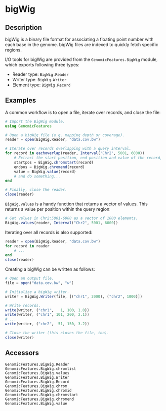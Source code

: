 bigWig
======

Description
-----------

bigWig is a binary file format for associating a floating point number with each
base in the genome. bigWig files are indexed to quickly fetch specific regions.

I/O tools for bigWig are provided from the `GenomicFeatures.BigWig` module,
which exports following three types:
* Reader type: `BigWig.Reader`
* Writer type: `BigWig.Writer`
* Element type: `BigWig.Record`


Examples
--------

A common workflow is to open a file, iterate over records, and close the file:
```julia
# Import the BigWig module.
using GenomicFeatures

# Open a bigWig file (e.g. mapping depth or coverage).
reader = open(BigWig.Reader, "data.cov.bw")

# Iterate over records overlapping with a query interval.
for record in eachoverlap(reader, Interval("Chr2", 5001, 6000))
    # Extract the start position, end position and value of the record,
    startpos = BigWig.chromstart(record)
    endpos = BigWig.chromend(record)
    value = BigWig.value(record)
    # and do something...
end

# Finally, close the reader.
close(reader)
```

`BigWig.values` is a handy function that returns a vector of values. This
returns a value per position within the query region:
```julia
# Get values in Chr2:5001-6000 as a vector of 1000 elements.
BigWig.values(reader, Interval("Chr2", 5001, 6000))
```

Iterating over all records is also supported:
```julia
reader = open(BigWig.Reader, "data.cov.bw")
for record in reader
    # ...
end
close(reader)
```

Creating a bigWig can be written as follows:
```julia
# Open an output file.
file = open("data.cov.bw", "w")

# Initialize a bigWig writer.
writer = BigWig.Writer(file, [("chr1", 2000), ("chr2", 1000)])

# Write records.
write(writer, ("chr1",   1, 100, 1.0))
write(writer, ("chr1", 101, 200, 2.1))
# ...
write(writer, ("chr2",  51, 150, 3.2))

# Close the writer (this closes the file, too).
close(writer)
```


Accessors
---------

```@docs
GenomicFeatures.BigWig.Reader
GenomicFeatures.BigWig.chromlist
GenomicFeatures.BigWig.values
GenomicFeatures.BigWig.Writer
GenomicFeatures.BigWig.Record
GenomicFeatures.BigWig.chrom
GenomicFeatures.BigWig.chromid
GenomicFeatures.BigWig.chromstart
GenomicFeatures.BigWig.chromend
GenomicFeatures.BigWig.value
```
